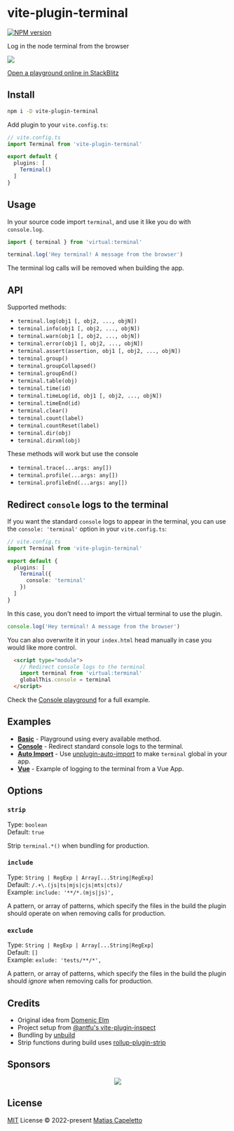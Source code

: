 # vite-plugin-terminal

[![NPM version](https://img.shields.io/npm/v/vite-plugin-terminal?color=a1b858&label=)](https://www.npmjs.com/package/vite-plugin-terminal)

Log in the node terminal from the browser

![](https://github.com/patak-dev/vite-plugin-terminal/blob/76fb5c2656e99a8619986be2bff5c26414273a66/vite-plugin-terminal.png)

[Open a playground online in StackBlitz](https://stackblitz.com/fork/github-bdbxen-madd1h?file=module.js&terminal=dev)

## Install

```bash
npm i -D vite-plugin-terminal
```

Add plugin to your `vite.config.ts`:

```ts
// vite.config.ts
import Terminal from 'vite-plugin-terminal'

export default {
  plugins: [
    Terminal()
  ]
}
```

## Usage

In your source code import `terminal`, and use it like you do with `console.log`.

```ts
import { terminal } from 'virtual:terminal'

terminal.log('Hey terminal! A message from the browser')
```

The terminal log calls will be removed when building the app.

## API

Supported methods:
- `terminal.log(obj1 [, obj2, ..., objN])`
- `terminal.info(obj1 [, obj2, ..., objN])`
- `terminal.warn(obj1 [, obj2, ..., objN])`
- `terminal.error(obj1 [, obj2, ..., objN])`
- `terminal.assert(assertion, obj1 [, obj2, ..., objN])`
- `terminal.group()`
- `terminal.groupCollapsed()`
- `terminal.groupEnd()`
- `terminal.table(obj)`
- `terminal.time(id)`
- `terminal.timeLog(id, obj1 [, obj2, ..., objN])`
- `terminal.timeEnd(id)`
- `terminal.clear()`
- `terminal.count(label)`
- `terminal.countReset(label)`
- `terminal.dir(obj)` 
- `terminal.dirxml(obj)` 

These methods will work but use the console

- `terminal.trace(...args: any[])`
- `terminal.profile(...args: any[])`
- `terminal.profileEnd(...args: any[])`

## Redirect `console` logs to the terminal

If you want the standard `console` logs to appear in the terminal, you can use the `console: 'terminal'` option in your `vite.config.ts`:

```ts
// vite.config.ts
import Terminal from 'vite-plugin-terminal'

export default {
  plugins: [
    Terminal({
      console: 'terminal'
    })
  ]
}
```

In this case, you don't need to import the virtual terminal to use the plugin.

```ts
console.log('Hey terminal! A message from the browser')
```

You can also overwrite it in your `index.html` head manually in case you would like more control.

```html
  <script type="module">
    // Redirect console logs to the terminal
    import terminal from 'virtual:terminal'
    globalThis.console = terminal
  </script>
```

Check the [Console playground](./playground/console) for a full example.

## Examples

- **[Basic](https://stackblitz.com/fork/github-bdbxen-madd1h?file=module.js&terminal=dev)** - Playground using every available method.
- **[Console](https://stackblitz.com/fork/github-bdbxen-madd1h?file=module.js&terminal=dev)** - Redirect standard console logs to the terminal.
- **[Auto Import](https://stackblitz.com/fork/github-ejosid?file=main.ts&terminal=dev)** - Use [unplugin-auto-import](https://github.com/antfu/unplugin-auto-import) to make `terminal` global in your app.
- **[Vue](https://stackblitz.com/fork/github-gzl5vm?file=src%2FApp.vue&terminal=dev)** - Example of logging to the terminal from a Vue App.

## Options

### `strip`

Type: `boolean`<br>
Default: `true`<br>

Strip `terminal.*()` when bundling for production.

### `include`

Type: `String | RegExp | Array[...String|RegExp]`<br>
Default: `/.+\.(js|ts|mjs|cjs|mts|cts)/`<br>
Example: `include: '**/*.(mjs|js)',`<br>

A pattern, or array of patterns, which specify the files in the build the plugin should operate on when removing calls for production.

### `exclude`

Type: `String | RegExp | Array[...String|RegExp]`<br>
Default: `[]`<br>
Example: `exlude: 'tests/**/*',`<br>

A pattern, or array of patterns, which specify the files in the build the plugin should _ignore_ when removing calls for production.

## Credits

- Original idea from [Domenic Elm](https://twitter.com/elmd_)
- Project setup from [@antfu's vite-plugin-inspect](https://github.com/antfu/vite-plugin-inspect)
- Bundling by [unbuild](https://github.com/unjs/unbuild)
- Strip functions during build uses [rollup-plugin-strip](https://github.com/rollup/plugins/tree/master/packages/strip)

## Sponsors

<p align="center">
  <a href="https://patak.dev/sponsors.svg">
    <img src="https://patak.dev/sponsors.svg"/>
  </a>
</p>

## License

[MIT](./LICENSE) License © 2022-present [Matias Capeletto](https://github.com/patak-dev)
